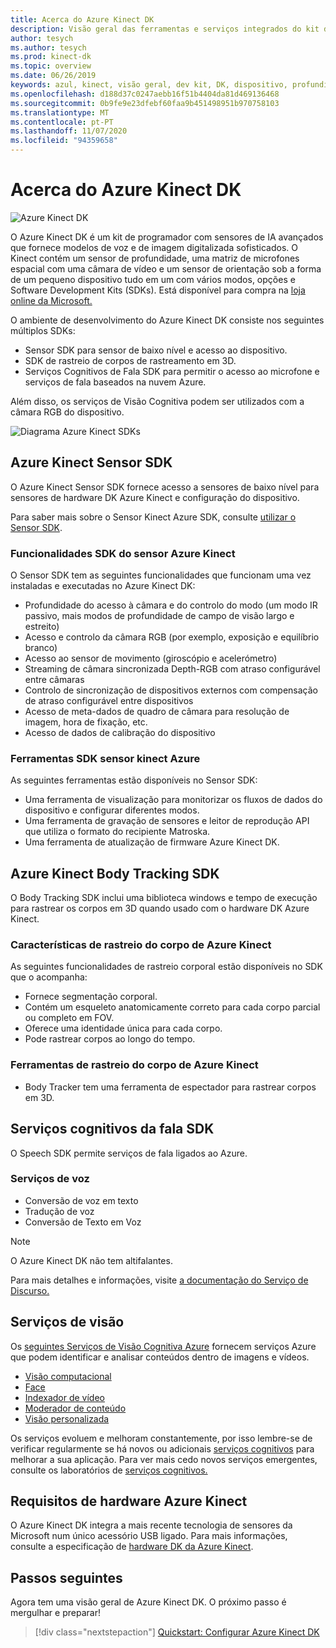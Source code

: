 ```yaml
---
title: Acerca do Azure Kinect DK
description: Visão geral das ferramentas e serviços integrados do kit de desenvolvimento Azure Kinect (DK).
author: tesych
ms.author: tesych
ms.prod: kinect-dk
ms.topic: overview
ms.date: 06/26/2019
keywords: azul, kinect, visão geral, dev kit, DK, dispositivo, profundidade, body tracking, fala, serviços cognitivos, SDKs, SDK, firmware
ms.openlocfilehash: d188d37c0247aebb16f51b4404da81d469136468
ms.sourcegitcommit: 0b9fe9e23dfebf60faa9b451498951b970758103
ms.translationtype: MT
ms.contentlocale: pt-PT
ms.lasthandoff: 11/07/2020
ms.locfileid: "94359658"
---
```

# <a name="about-azure-kinect-dk"></a>Acerca do Azure Kinect DK

 ![Azure Kinect DK](./media/index/device-image.jpg)

O Azure Kinect DK é um kit de programador com sensores de IA avançados que fornece modelos de voz e de imagem digitalizada sofisticados.  O Kinect contém um sensor de profundidade, uma matriz de microfones espacial com uma câmara de vídeo e um sensor de orientação sob a forma de um pequeno dispositivo tudo em um com vários modos, opções e Software Development Kits (SDKs). Está disponível para compra na [loja online da Microsoft.](https://www.microsoft.com/p/azure-kinect-dk/8pp5vxmd9nhq)

O ambiente de desenvolvimento do Azure Kinect DK consiste nos seguintes múltiplos SDKs:

- Sensor SDK para sensor de baixo nível e acesso ao dispositivo.
- SDK de rastreio de corpos de rastreamento em 3D.
- Serviços Cognitivos de Fala SDK para permitir o acesso ao microfone e serviços de fala baseados na nuvem Azure.

Além disso, os serviços de Visão Cognitiva podem ser utilizados com a câmara RGB do dispositivo.

   ![Diagrama Azure Kinect SDKs](./media/quickstarts/sdk-diagram.jpg)

## <a name="azure-kinect-sensor-sdk"></a>Azure Kinect Sensor SDK

O Azure Kinect Sensor SDK fornece acesso a sensores de baixo nível para sensores de hardware DK Azure Kinect e configuração do dispositivo.

Para saber mais sobre o Sensor Kinect Azure SDK, consulte [utilizar o Sensor SDK](about-sensor-sdk.md).

### <a name="azure-kinect-sensor-sdk-features"></a>Funcionalidades SDK do sensor Azure Kinect

O Sensor SDK tem as seguintes funcionalidades que funcionam uma vez instaladas e executadas no Azure Kinect DK:

- Profundidade do acesso à câmara e do controlo do modo (um modo IR passivo, mais modos de profundidade de campo de visão largo e estreito) 
- Acesso e controlo da câmara RGB (por exemplo, exposição e equilíbrio branco) 
- Acesso ao sensor de movimento (giroscópio e acelerómetro) 
- Streaming de câmara sincronizada Depth-RGB com atraso configurável entre câmaras 
- Controlo de sincronização de dispositivos externos com compensação de atraso configurável entre dispositivos 
- Acesso de meta-dados de quadro de câmara para resolução de imagem, hora de fixação, etc. 
- Acesso de dados de calibração do dispositivo 

### <a name="azure-kinect-sensor-sdk-tools"></a>Ferramentas SDK sensor kinect Azure

As seguintes ferramentas estão disponíveis no Sensor SDK:

- Uma ferramenta de visualização para monitorizar os fluxos de dados do dispositivo e configurar diferentes modos.
- Uma ferramenta de gravação de sensores e leitor de reprodução API que utiliza o formato do recipiente Matroska.
- Uma ferramenta de atualização de firmware Azure Kinect DK.

## <a name="azure-kinect-body-tracking-sdk"></a>Azure Kinect Body Tracking SDK

O Body Tracking SDK inclui uma biblioteca windows e tempo de execução para rastrear os corpos em 3D quando usado com o hardware DK Azure Kinect.

### <a name="azure-kinect-body-tracking-features"></a>Características de rastreio do corpo de Azure Kinect

As seguintes funcionalidades de rastreio corporal estão disponíveis no SDK que o acompanha:

- Fornece segmentação corporal.
- Contém um esqueleto anatomicamente correto para cada corpo parcial ou completo em FOV.
- Oferece uma identidade única para cada corpo.
- Pode rastrear corpos ao longo do tempo.

### <a name="azure-kinect-body-tracking-tools"></a>Ferramentas de rastreio do corpo de Azure Kinect

- Body Tracker tem uma ferramenta de espectador para rastrear corpos em 3D.

## <a name="speech-cognitive-services-sdk"></a>Serviços cognitivos da fala SDK

O Speech SDK permite serviços de fala ligados ao Azure.

### <a name="speech-services"></a>Serviços de voz

- Conversão de voz em texto
- Tradução de voz
- Conversão de Texto em Voz

>[!NOTE]
>O Azure Kinect DK não tem altifalantes.

Para mais detalhes e informações, visite [a documentação do Serviço de Discurso.](../cognitive-services/speech-service/index.yml)

## <a name="vision-services"></a>Serviços de visão

Os [seguintes Serviços de Visão Cognitiva Azure](https://azure.microsoft.com/services/cognitive-services/directory/vision/) fornecem serviços Azure que podem identificar e analisar conteúdos dentro de imagens e vídeos.

- [Visão computacional](https://azure.microsoft.com/services/cognitive-services/computer-vision/)
- [Face](https://azure.microsoft.com/services/cognitive-services/face/)
- [Indexador de vídeo](https://azure.microsoft.com/services/media-services/video-indexer/)
- [Moderador de conteúdo](https://azure.microsoft.com/services/cognitive-services/content-moderator/)
- [Visão personalizada](https://azure.microsoft.com/services/cognitive-services/custom-vision-service/)

Os serviços evoluem e melhoram constantemente, por isso lembre-se de verificar regularmente se há novos ou adicionais [serviços cognitivos](https://azure.microsoft.com/services/cognitive-services/) para melhorar a sua aplicação. Para ver mais cedo novos serviços emergentes, consulte os laboratórios de [serviços cognitivos.](https://labs.cognitive.microsoft.com/)

## <a name="azure-kinect-hardware-requirements"></a>Requisitos de hardware Azure Kinect

O Azure Kinect DK integra a mais recente tecnologia de sensores da Microsoft num único acessório USB ligado. Para mais informações, consulte a especificação de [hardware DK da Azure Kinect](hardware-specification.md).

## <a name="next-steps"></a>Passos seguintes

Agora tem uma visão geral de Azure Kinect DK. O próximo passo é mergulhar e preparar!

> [!div class="nextstepaction"]
>[Quickstart: Configurar Azure Kinect DK](set-up-azure-kinect-dk.md)